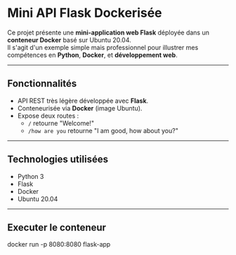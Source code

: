 # Mini API Flask Dockerisée

Ce projet présente une **mini-application web Flask** déployée dans un **conteneur Docker** basé sur Ubuntu 20.04.  
Il s'agit d'un exemple simple mais professionnel pour illustrer mes compétences en **Python**, **Docker**, et **développement web**.

---

##  Fonctionnalités

- API REST très légère développée avec **Flask**.
- Conteneurisée via **Docker** (image Ubuntu).
- Expose deux routes :
  - `/` retourne "Welcome!"
  - `/how are you`  retourne "I am good, how about you?"

---

## Technologies utilisées

-  Python 3
- Flask
- Docker
- Ubuntu 20.04

---
## Executer le conteneur
docker run -p 8080:8080 flask-app

